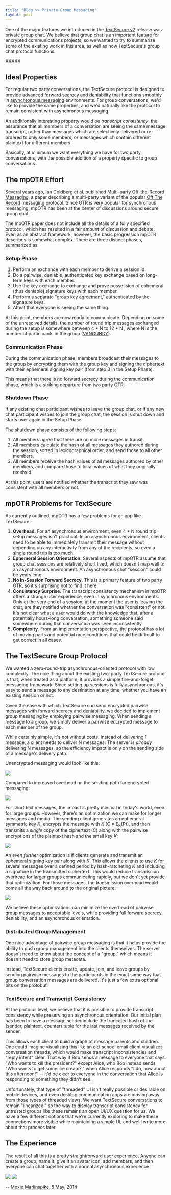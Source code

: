 ```yaml
---
title: "Blog >> Private Group Messaging"
layout: post
---
```


One of the major features we introduced in the [TextSecure v2](/blog/the-new-textsecure/) release was private group chat.
We believe that group chat is an important feature for encrypted communications projects, so we wanted
to try to summarize some of the existing work in this area, as well as how TextSecure's group chat protocol
functions.

XXXXX

## Ideal Properties

For regular two party conversations, the TextSecure protocol is designed to provide
[advanced forward secrecy](/blog/advanced-ratcheting) and [deniability](/blog/simplifying-otr-deniability) that
functions smoothly in [asynchronous messaging](/blog/asynchronous-security) environments.  For group conversations,
we'd like to provide the same properties, and we'd naturally like the protocol to remain consistent with asynchronous
messaging.

An additionally interesting property would be *transcript consistency*: the assurance that all members of a conversation
are seeing the same message transcript, rather than messages which are selectively delivered or re-ordered to only some
members, or messages which contain different plaintext for different members.  

Basically, at minimum we want everything we have for two party conversations, with the possible addition of a property specific to
group conversations.

## The mpOTR Effort

Several years ago, Ian Goldberg et al. published
[Multi-party Off-the-Record Messaging](http://www.cypherpunks.ca/~iang/pubs/mpotr.pdf), a paper describing a multi-party
variant of the popular [Off The Record](https://en.wikipedia.org/wiki/Off-the-Record_Messaging) messaging protocol.  Since OTR
is very popular for synchronous messaging, mpOTR has been at the center of discussions around secure group chat.

The mpOTR paper does not include all the details of a fully specified protocol, which has resulted in a fair amount of
discussion and debate.  Even as an abstract framework, however, the basic progression mpOTR describes is somewhat complex.
There are three distinct phases, summarized as:

### Setup Phase

1. Perform an exchange with each member to derive a session id.
1. Do a pairwise, deniable, authenticated key exchange based on long-term keys with each member.
1. Use the key exchange to exchange and prove possession of ephemeral (thus deniable) signature keys with each member.
1. Perform a separate "group key agreement," authenticated by the signature keys.
1. Attest that everyone is seeing the same thing.

At this point, members are now ready to communicate.  Depending on some of the unresolved details, the number of round trip messages
exchanged during the setup is somewhere between 4 * N to 12 * N , where N is the number of participants in the group
([VANGUNDY](http://matt.singlethink.net/projects/mpotr/improved-dske.pdf)).  

### Communication Phase

During the communication phase, members broadcast their messages to the group by encrypting them with the group key and signing
the ciphertext with their ephemeral signing key pair (from step 3 in the Setup Phase).

This means that there is no forward secrecy during the communication phase, which is a striking departure from
two party OTR.

### Shutdown Phase

If any existing chat participant wishes to leave the group chat, or if any new chat participant wishes to join the group chat,
the session is shut down and starts over again in the Setup Phase.

The shutdown phase consists of the following steps:

1. All members agree that there are no more messages in transit.
1. All members calculate the hash of all messages they authored during the session, sorted in lexicographical order, and send those to all other members.
1. All members receive the hash values of all messages authored by other members, and compare those to local values of what they originally received.

At this point, users are notified whether the transcript they saw was consistent with all members or not.

## mpOTR Problems for TextSecure

As currently outlined, mpOTR has a few problems for an app like TextSecure:

1. **Overhead**. For an asynchronous environment, even 4 * N round trip setup messages isn't practical.  In an asynchronous
   environment, clients need to be able to immediately transmit their message without depending on any interactivity from
   any of the recipients, so even a single round trip is too much.
2. **Ephemeral Session Orientation**.  Several aspects of mpOTR assume that group chat sessions are relatively short lived, 
   which doesn't map well to an asynchronous environment.  An asynchronous chat "session" could be years long.
3. **No In-Session Forward Secrecy**.  This is a primary feature of two party OTR, so it's surprising not to find it here.      
4. **Consistency Surprise**. The transcript consistency mechanism in mpOTR offers a strange user experience, even in synchronous
   environments.  Only at the very end of a session, at the moment the user is leaving the chat, are they notified whether the
   conversation was "consistent" or not.  It's not clear what a user would do with the knowledge that, after a potentially
   hours-long conversation, something someone said somewhere during that conversation was seen inconsistently.
5. **Complexity**.  From an implementation perspective, the protocol has a lot of moving parts and potential race conditions
   that could be difficult to get correct in all cases.

## The TextSecure Group Protocol

We wanted a zero-round-trip asynchronous-oriented protocol with low complexity.  The nice thing about the existing
two-party TextSecure protocol is that, when treated as a platform, it provides a simple fire-and-forget messaging framework.
Since setting up sessions is fully asynchronous, it's easy to send a message to any destination at any time, whether you
have an existing session or not.

Given the ease with which TextSecure can send encrypted pairwise messages with forward secrecy and deniability, we decided to
implement group messaging by employing pairwise messaging.  When sending a message to a group, we simply deliver a pairwise
encrypted message to each member of the group.

While certainly simple, it's not without costs.  Instead of delivering 1 message, a client needs to deliver N messages. 
The server is *already* delivering N messages, so the efficiency impact is only on the sending side of a message's
delivery path.

Unencrypted messaging would look like this:

<img src="/blog/images/groups.png" class="nice"/>

Compared to increased overhead on the sending path for encrypted messaging:

<img src="/blog/images/groups-pairwise.png" class="nice"/>

For short text messages, the impact is pretty minimal in today's world, even for large groups.  However, there's an optimization
we can make for longer messages and media.  The sending client generates an ephemeral symmetric key *K*, encrypts the message
with *K* (C = E<sub>K</sub>(P)), and then transmits a *single* copy of the ciphertext (C) along with the pairwise encryptions
of the plaintext hash and the small key *K*:

<img src="/blog/images/groups-pairwise-optimize.png" class="nice"/>

An *even further* optimization is if clients generate and transmit an ephemeral signing key pair along with *K*.  This allows
the clients to use *K* for several messages over a defined period by hash-ratcheting *K* and including a signature in the
transmitted ciphertext.  This would reduce transmission overhead for larger groups communicating rapidly, but we don't yet
provide that optimization.  For those messages, the transmission overhead would come all the way back around to the original
picture:

<img src="/blog/images/groups.png" class="nice"/>

We believe these optimizations can minimize the overhead of pairwise group messages to acceptable levels, while providing full
forward secrecy, deniability, and an asynchronous orientation.

### Distributed Group Management

One nice advantage of pairwise group messaging is that it helps provide the ability to push group management into the clients
themselves.  The server doesn't need to know about the concept of a "group," which means it doesn't need to store group metadata.

Instead, TextSecure clients create, update, join, and leave groups by sending pairwise messages to the participants in the exact
same way that group conversation messages are delivered.  It's just a few extra optional bits on the protobuf.

### TextSecure and Transcript Consistency

At the protocol level, we believe that it is possible to provide transcript consistency while preserving an asynchronous
orientation.  Our initial plan has been to have a message sender include the truncated hash of the (sender, plaintext, counter)
tuple for the last messages received by the sender.

This allows each client to build a graph of message parents and children.  One could imagine visualizing this like an
old-school email client visualizes conversation threads, which would make transcript inconsistencies and "reply intent"
clear.  That way if Bob sends a message to everyone that says "Who wants to kill the president?" except Alice, who Bob
instead sends "Who wants to get some ice cream?," when Alice responds "I do, how about this afternoon!" -- it'd be clear
to everyone in the conversation that Alice is responding to something they didn't see.

Unfortunately, that type of "threaded" UI isn't really possible or desirable on mobile devices, and even desktop communication
apps are moving away from those types of threaded views.  We want TextSecure conversations to remain "linearized," so the way to
display transcript consistency for untrusted groups like these remains an open UI/UX question for us.  We have a few different
options that we're currently exploring to make these connections more visible while maintaining a simple UI, and we'll write more
about that process later.

## The Experience

The result of all this is a pretty straightforward user experience.  Anyone can create a group, name it, give it an avatar icon,
add members, and then everyone can chat together with a normal asynchronous experience.

<img src="/blog/images/groups-create.png" class="nice"/>

<img src="/blog/images/groups-conversation.png" class="nice" />


-- [Moxie Marlinspike](https://twitter.com/moxie), 5 May, 2014
